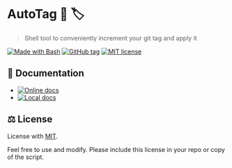 # AutoTag 🤖 🏷️
> Shell tool to conveniently increment your git tag and apply it

[![Made with Bash](https://img.shields.io/badge/Made%20with-Bash-blue.svg)](https://www.gnu.org/software/bash/)
[![GitHub tag](https://img.shields.io/github/tag/MichaelCurrin/auto-tag.svg)](https://GitHub.com/MichaelCurrin/auto-tag/tags/)
[![MIT license](https://img.shields.io/badge/License-MIT-blue.svg)](https://github.com/MichaelCurrin/auto-tag/blob/master/LICENSE)


## 📖 Documentation

- [![Online docs](https://img.shields.io/badge/Online%20docs-blue.svg)](https://michaelcurrin.github.io/auto-tag/)
- [![Local docs](https://img.shields.io/badge/Local%20docs-blue.svg)](/docs)


## ⚖️ License

License with [MIT](/LICENSE).

Feel free to use and modify. Please include this license in your repo or copy of the script.
